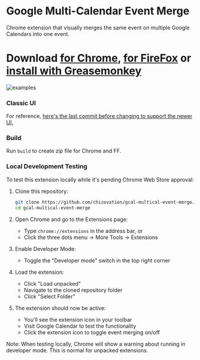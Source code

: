 # Google Multi-Calendar Event Merge

Chrome extension that visually merges the same event on multiple Google Calendars into one event.

# Download [for Chrome](https://chrome.google.com/webstore/detail/event-merge-for-google-ca/idehaflielbgpaokehlhidbjlehlfcep), [for FireFox](https://addons.mozilla.org/en-US/firefox/addon/google-cal-event-merge/) or [install with Greasemonkey](https://github.com/imightbeamy/gcal-multical-event-merge/raw/master/events.user.js)

![examples](images/examples.png)

### Classic UI

For reference, [here's the last commit before changing to support the newer UI.](https://github.com/imightbeamy/gcal-multical-event-merge/blob/bed9a531157e14bf86463ea7970f8ce0ef76db1d/events.user.js)

### Build

Run `build` to create zip file for Chrome and FF.

### Local Development Testing

To test this extension locally while it's pending Chrome Web Store approval:

1. Clone this repository:

   ```bash
   git clone https://github.com/chizovation/gcal-multical-event-merge.git
   cd gcal-multical-event-merge
   ```

2. Open Chrome and go to the Extensions page:

   - Type `chrome://extensions` in the address bar, or
   - Click the three dots menu → More Tools → Extensions

3. Enable Developer Mode:

   - Toggle the "Developer mode" switch in the top right corner

4. Load the extension:

   - Click "Load unpacked"
   - Navigate to the cloned repository folder
   - Click "Select Folder"

5. The extension should now be active:
   - You'll see the extension icon in your toolbar
   - Visit Google Calendar to test the functionality
   - Click the extension icon to toggle event merging on/off

Note: When testing locally, Chrome will show a warning about running in developer mode. This is normal for unpacked extensions.
